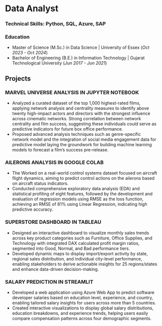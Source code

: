 # Data Analyst

### Technical Skills: Python, SQL, Azure, SAP

### Education
- Master of Science (M.Sc.) in Data Science | University of Essex (_Oct 2023 - Oct 2024_)
- Bachelor of Engineering (B.E.) in Information Technology | Gujarat Technological University (_Jun 2017 - Jun 2021_)

## Projects
### MARVEL UNIVERSE ANALYSIS IN JUPYTER NOTEBOOK	 
- Analyzed a curated dataset of the top 1,000 highest-rated films, applying network analysis and centrality measures to identify above twenty high-impact actors and directors with the strongest influence across cinematic networks. Strong correlation between network centrality and film success, suggesting these individuals could serve as predictive indicators for future box office performance.
- Proposed advanced analysis techniques such as genre-specific network model and the integration of social media engagement data for predictive model laying the groundwork for building machine learning models to forecast a film’s success pre-release.

### AILERONS ANALYSIS IN GOOGLE COLAB				          
-	The Worked on a real-world control systems dataset focused on aircraft flight dynamics, aiming to predict control actions on the ailerons based on aircraft status indicators. 
-	Conducted comprehensive exploratory data analysis (EDA) and statistical profiling of eight features, followed by the development and evaluation of regression models using RMSE as the loss function, achieving an RMSE of 81% using Linear Regression, indicating high predictive accuracy.

### SUPERSTORE DASHBOARD IN TABLEAU 			 
-	Designed an interactive dashboard to visualize monthly sales trends across key product categories such as Furniture, Office Supplies, and Technology with integrated DAX calculated profit margin ratios, segmented into Good, Normal, and Bad performance tiers.
-	Developed dynamic maps to display import/export activity by state, regional sales distribution, and individual city-level performance, enabling stakeholders to derive actionable insights for 25 regions/states and enhance data-driven decision-making. 

### SALARY PREDICTION IN STREAMLIT			 
-	Developed a web application using Azure Web App to predict software developer salaries based on education level, experience, and country, enabling tailored salary insights for users across more than 5 countries.
-	Created interactive visualizations to display global salary distributions, education breakdowns, and experience trends, helping users easily compare compensation patterns across four demographic segments.


